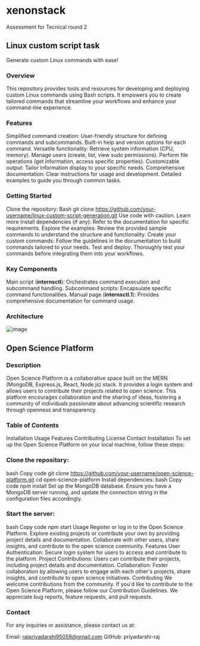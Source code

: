 # xenonstack
Assessment for Tecnical round 2

## Linux custom script task
Generate custom Linux commands with ease!

  ### Overview
  This repository provides tools and resources for developing and deploying custom Linux commands using Bash scripts. It empowers you to create tailored commands that streamline your workflows and enhance your command-line experience.
  
  ### Features
  Simplified command creation:
  User-friendly structure for defining commands and subcommands.
  Built-in help and version options for each command.
  Versatile functionality:
  Retrieve system information (CPU, memory).
  Manage users (create, list, view sudo permissions).
  Perform file operations (get information, access specific properties).
  Customizable output:
  Tailor information display to your specific needs.
  Comprehensive documentation:
  Clear instructions for usage and development.
  Detailed examples to guide you through common tasks.
  
  ### Getting Started
  
  Clone the repository:
  Bash
  git clone https://github.com/your-username/linux-custom-script-generation.git
  Use code with caution. Learn more
  Install dependencies (if any):
    Refer to the documentation for specific requirements.
  Explore the examples:
    Review the provided sample commands to understand the structure and functionality.
  Create your custom commands:
    Follow the guidelines in the documentation to build commands tailored to your needs.
  Test and deploy:
    Thoroughly test your commands before integrating them into your workflows.
  
  ### Key Components
  
  Main script (**internsctl**):
    Orchestrates command execution and subcommand handling.
  Subcommand scripts:
    Encapsulate specific command functionalities.
  Manual page (**internsctl.1**):
    Provides comprehensive documentation for command usage.

  ### Architecture
  
  ![image](https://github.com/priyadarshi-raj/xenonstack/assets/90023144/73864774-6466-46c9-a5ed-4d0017ab98f6)

## Open Science Platform

### Description
Open Science Platform is a collaborative space built on the MERN (MongoDB, Express.js, React, Node.js) stack. It provides a login system and allows users to contribute their projects related to open science. This platform encourages collaboration and the sharing of ideas, fostering a community of individuals passionate about advancing scientific research through openness and transparency.

### Table of Contents
Installation
Usage
Features
Contributing
License
Contact
Installation
To set up the Open Science Platform on your local machine, follow these steps:

### Clone the repository:
bash
Copy code
git clone https://github.com/your-username/open-science-platform.git
cd open-science-platform
Install dependencies:
bash
Copy code
npm install
Set up the MongoDB database. Ensure you have a MongoDB server running, and update the connection string in the configuration files accordingly.

### Start the server:

bash
Copy code
npm start
Usage
Register or log in to the Open Science Platform.
Explore existing projects or contribute your own by providing project details and documentation.
Collaborate with other users, share insights, and contribute to the open science community.
Features
User Authentication: Secure login system for users to access and contribute to the platform.
Project Contributions: Users can contribute their projects, including project details and documentation.
Collaboration: Foster collaboration by allowing users to engage with each other's projects, share insights, and contribute to open science initiatives.
Contributing
We welcome contributions from the community. If you'd like to contribute to the Open Science Platform, please follow our Contribution Guidelines. We appreciate bug reports, feature requests, and pull requests.

### Contact
For any inquiries or assistance, please contact us at:

Email: rajpriyadarshi95059@gmail.com
GitHub: priyadarshi-raj
